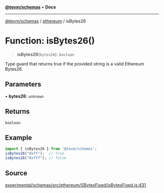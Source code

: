 [**@tevm/schemas**](../../README.md) • **Docs**

***

[@tevm/schemas](../../modules.md) / [ethereum](../README.md) / isBytes26

# Function: isBytes26()

> **isBytes26**(`bytes26`): `boolean`

Type guard that returns true if the provided string is a valid Ethereum Bytes26.

## Parameters

• **bytes26**: `unknown`

## Returns

`boolean`

## Example

```ts
import { isBytes26 } from '@tevm/schemas';
isBytes26("0xff");  // true
isBytes26("0xfff"); // false
````

## Source

[experimental/schemas/src/ethereum/SBytesFixed/isBytesFixed.js:431](https://github.com/evmts/tevm-monorepo/blob/main/experimental/schemas/src/ethereum/SBytesFixed/isBytesFixed.js#L431)
